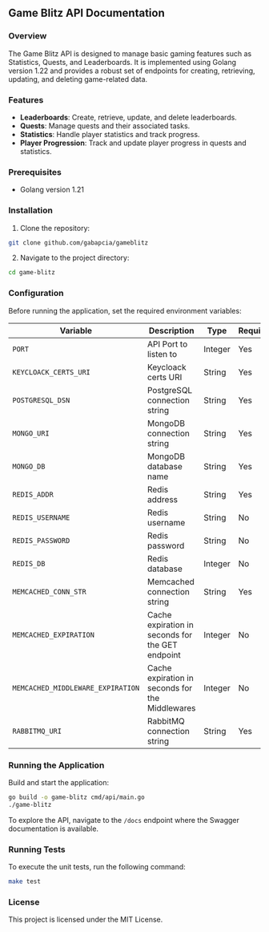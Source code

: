 
## Game Blitz API Documentation

### Overview

The Game Blitz API is designed to manage basic gaming features such as Statistics, Quests, and Leaderboards. It is implemented using Golang version 1.22 and provides a robust set of endpoints for creating, retrieving, updating, and deleting game-related data.

### Features

- **Leaderboards**: Create, retrieve, update, and delete leaderboards.
- **Quests**: Manage quests and their associated tasks.
- **Statistics**: Handle player statistics and track progress.
- **Player Progression**: Track and update player progress in quests and statistics.

### Prerequisites

- Golang version 1.21

### Installation

1. Clone the repository:
```bash
git clone github.com/gabapcia/gameblitz
```

2. Navigate to the project directory:
```bash
cd game-blitz
```

### Configuration

Before running the application, set the required environment variables:

| Variable                         | Description                                      | Type    | Required | Example                                                                   |
|----------------------------------|--------------------------------------------------|---------|----------|---------------------------------------------------------------------------|
| `PORT`                           | API Port to listen to                            | Integer | Yes      | `8080`                                                                    |
| `KEYCLOACK_CERTS_URI`            | Keycloack certs URI                              | String  | Yes      | `http://localhost:3000/realms/gameblitz/protocol/openid-connect/certs`    |
| `POSTGRESQL_DSN`                 | PostgreSQL connection string                     | String  | Yes      | `postgres://gameblitz:gameblitz@localhost:5432/gameblitz?sslmode=disable` |
| `MONGO_URI`                      | MongoDB connection string                        | String  | Yes      | `mongodb://localhost:27017/?retryWrites=true&w=majority`                  |
| `MONGO_DB`                       | MongoDB database name                            | String  | Yes      | `gameblitz`                                                               |
| `REDIS_ADDR`                     | Redis address                                    | String  | Yes      | `localhost:6379`                                                          |
| `REDIS_USERNAME`                 | Redis username                                   | String  | No       | `gameblitz`                                                               |
| `REDIS_PASSWORD`                 | Redis password                                   | String  | No       | `gameblitz`                                                               |
| `REDIS_DB`                       | Redis database                                   | Integer | No       | `0`                                                                       |
| `MEMCACHED_CONN_STR`             | Memcached connection string                      | String  | Yes      | `localhost:11211`                                                         |
| `MEMCACHED_EXPIRATION`           | Cache expiration in seconds for the GET endpoint | Integer | No       | `60`                                                                      |
| `MEMCACHED_MIDDLEWARE_EXPIRATION`| Cache expiration in seconds for the Middlewares  | Integer | No       | `60`                                                                      |
| `RABBITMQ_URI`                   | RabbitMQ connection string                       | String  | Yes      | `amqp://gameblitz:gameblitz@localhost:5672/gameblitz`                     |


### Running the Application

Build and start the application:

```bash
go build -o game-blitz cmd/api/main.go
./game-blitz
```

To explore the API, navigate to the `/docs` endpoint where the Swagger documentation is available.

### Running Tests

To execute the unit tests, run the following command:

```bash
make test
```

### License

This project is licensed under the MIT License.
